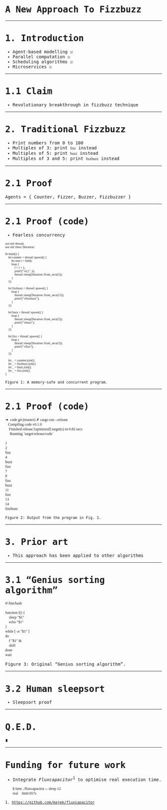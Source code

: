 <style type="text/css">
    html, body, div, p { font-family: CMU Serif, monospace }
    pre.small { font-size: 10px !important; }
    pre, code { font-family: CMU Typewriter Text !important }
</style>


# A New Approach To Fizzbuzz

---

# 1. Introduction

* Agent-based modelling ☑
* Parallel computation ☑
* Scheduling algorithms ☑
* Microservices ☑

---

# 1.1 Claim

* Revolutionary breakthrough in fizzbuzz technique

---

# 2. Traditional Fizzbuzz

* Print numbers from 0 to 100
* Multiples of 3: print `fizz` instead
* Multiples of 5: print `buzz` instead
* Multiples of 3 and 5: print `fizzbuzz` instead

---

# 2.1 Proof

Agents = { Counter, Fizzer, Buzzer, Fizzbuzzer }

---

# 2.1 Proof (code)

* Fearless concurrency

<pre class="small">
use std::thread;
use std::time::Duration;

fn main() {
    let counter = thread::spawn(|| {
        let mut i = 0u64;
        loop {
            i = i + 1;
            print!("\n{}", i);
            thread::sleep(Duration::from_secs(1));
        }
    });

    let fizzbuzz = thread::spawn(|| {
        loop {
            thread::sleep(Duration::from_secs(15));
            print!("\rfizzbuzz");
        }
    });

    let buzz = thread::spawn(|| {
        loop {
            thread::sleep(Duration::from_secs(5));
            print!("\rbuzz");
        }
    });

    let fizz = thread::spawn(|| {
        loop {
            thread::sleep(Duration::from_secs(3));
            print!("\rfizz");
        }
    });

    let _ = counter.join();
    let _ = fizzbuzz.join();
    let _ = buzz.join();
    let _ = fizz.join();
}
</pre>
<small>Figure 1: A memory-safe and concurrent program.</small>

---

# 2.1 Proof (code)

```
➜  code git:(master) ✗ cargo run --release
   Compiling code v0.1.0
    Finished release [optimized] target(s) in 0.82 secs
     Running `target/release/code`

1
2
fizz
4
buzz
fizz
7
8
fizz
buzz
11
fizz
13
14
fizzbuzz
```

<small>Figure 2: Output from the program in Fig. 1.</small>

---

# 3. Prior art

* This approach has been applied to other algorithms

---

# 3.1 “Genius sorting algorithm”

```
#!/bin/bash

function f() {
    sleep "$1"
    echo "$1"
}
while [ -n "$1" ]
do
    f "$1" &
    shift
done
wait
```
Figure 3: Original “Genius sorting algorithm”.

---

# 3.2 Human sleepsort

* Sleepsort proof

---

# Q.E.D.

∎

---

# Funding for future work

* Integrate *Fluxcapacitor*<sup>1</sup> to optimise real execution time. 

  ```text
  $ time ./fluxcapacitor -- sleep 12
  real    0m0.057s
  ```

<small>1. https://github.com/majek/fluxcapacitor</small>